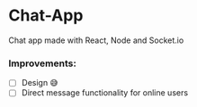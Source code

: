 # Chat-App
 
Chat app made with React, Node and Socket.io 

### Improvements:
- [ ] Design 😅
- [ ] Direct message functionality for online users
